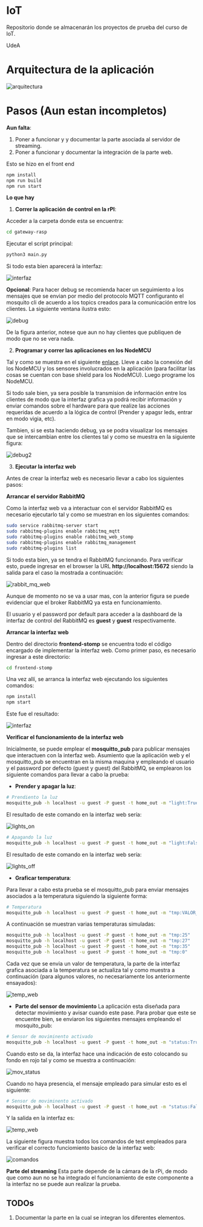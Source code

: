 # IoT
Repositorio donde se almacenarán los proyectos de prueba del curso de IoT.


UdeA

# Arquitectura de la aplicación #

![arquitectura](arquitectura.jpg)

# Pasos (Aun estan incompletos) #

**Aun falta**:
1. Poner a funcionar y y documentar la parte asociada al servidor de streaming.
2. Poner a funcionar y documentar la integración de la parte web.

Esto se hizo en el front end

```bash
npm install
npm run build
npm run start
```


**Lo que hay**

1. **Correr la aplicación de control en la rPI**:

Acceder a la carpeta donde esta se encuentra:

```bash
cd gateway-rasp
```

Ejecutar el script principal:

```bash
python3 main.py
```

Si todo esta bien aparecerá la interfaz:

![interfaz](gateway_raspberry.jpg)

**Opcional**: Para hacer debug se recomienda hacer un seguimiento a los mensajes que se envian por medio del protocolo MQTT configuranto el mosquito cli de acuerdo a los topics creados para la comunicación entre los clientes. La siguiente ventana ilustra esto:

![debug](debug_con_mosquitto.jpg)

De la figura anterior, notese que aun no hay clientes que publiquen de modo que no se vera nada.

2. **Programar y correr las aplicaciones en los NodeMCU**

Tal y como se muestra en el siguiente [enlace](./things-arduino/README.md). Lleve a cabo la conexión del los NodeMCU y los sensores involucrados en la aplicación (para facilitar las cosas se cuentan con base shield para los NodeMCU). Luego programe los NodeMCU.

Si todo sale bien, ya sera posible la transmision de información entre los clientes de modo que la interfaz grafica ya podrá recibir información y enviar comandos sobre el hardware para que realize las acciones requeridas de acuerdo a la lógica de control (Prender y apagsr leds, entrar en modo vigia, etc).

Tambien, si se esta haciendo debug, ya se podra visualizar los mensajes que se intercambian entre los clientes tal y como se muestra en la siguiente figura:

![debug2](debug_con_mosquitto2.jpg)


3. **Ejecutar la interfaz web**
   
Antes de crear la interfaz web es necesario llevar a cabo los siguientes pasos:

**Arrancar el servidor RabbitMQ**

Como la interfaz web va a interactuar con el servidor RabbitMQ es necesario ejecutarlo tal y como se muestran en los siguientes comandos:

```bash
sudo service rabbitmq-server start
sudo rabbitmq-plugins enable rabbitmq_mqtt
sudo rabbitmq-plugins enable rabbitmq_web_stomp
sudo rabbitmq-plugins enable rabbitmq_management
sudo rabbitmq-plugins list
```

Si todo esta bien, ya se tendra el RabbitMQ funcionando. Para verificar esto, puede ingresar en el browser la URL **http://localhost:15672** siendo la salida para el caso la mostrada a continuación:

![rabbit_mq_web](rabbit_mq_web.jpg)

Aunque de momento no se va a usar mas, con la anterior figura se puede evidenciar que el broker RabbitMQ ya esta en funcionamiento.

El usuario y el password por default para acceder a la dashboard de la interfaz de control del RabbitMQ es **guest** y **guest** respectivamente.

**Arrancar la interfaz web**

Dentro del directorio **frontend-stomp** se encuentra todo el código encargado de implementar la interfaz web. Como primer paso, es necesario ingresar a este directorio:

```bash
cd frontend-stomp
```

Una vez allí, se arranca la interfaz web ejecutando los siguientes comandos:

```bash
npm install
npm start
```

Este fue el resultado:

![interfaz](interface_web.jpg)


**Verificar el funcionamiento de la interfaz web**

Inicialmente, se puede emplear el **mosquitto_pub** para publicar mensajes que interactuen con la interfaz web. Asumiento que la aplicación web y el mosquitto_pub se encuentran en la misma maquina y empleando el usuario y el password por defecto (guest y guest) del RabbitMQ, se emplearon los siguiente comandos para llevar a cabo la prueba:

* **Prender y apagar la luz**:

```bash
# Prendiento la luz
mosquitto_pub -h localhost -u guest -P guest -t home_out -m "light:True"
```

El resultado de este comando en la interfaz web sería:

![lights_on](iot_lights_on.png)

```bash
# Apagando la luz
mosquitto_pub -h localhost -u guest -P guest -t home_out -m "light:False"
```

El resultado de este comando en la interfaz web sería:

![lights_off](interface_web.jpg)

* **Graficar temperatura**:

Para llevar a cabo esta prueba se el mosquitto_pub para enviar mensajes asociados a la temperatura siguiendo la siguiente forma:

```bash
# Temperatura
mosquitto_pub -h localhost -u guest -P guest -t home_out -m "tmp:VALOR_TEMPERATURA"
```

A continuación se muestran varias temperaturas simuladas:

```bash
mosquitto_pub -h localhost -u guest -P guest -t home_out -m "tmp:25"
mosquitto_pub -h localhost -u guest -P guest -t home_out -m "tmp:27"
mosquitto_pub -h localhost -u guest -P guest -t home_out -m "tmp:35"
mosquitto_pub -h localhost -u guest -P guest -t home_out -m "tmp:0"
```

Cada vez que se envia un valor de temperatura, la parte de la interfaz grafica asociada a la temperatura se actualiza tal y como muestra a continuación (para algunos valores, no necesariamente los anteriormente ensayados):

![temp_web](iot_web_temperatura.png)

* **Parte del sensor de movimiento**
La aplicación esta diseñada para detectar movimiento y avisar cuando este pase. Para probar que este se encuentre bien, se enviaron los siguientes mensajes empleando el mosquito_pub:

```bash
# Sensor de moviminento activado
mosquitto_pub -h localhost -u guest -P guest -t home_out -m "status:True"
```

Cuando esto se da, la interfaz hace una indicación de esto colocando su fondo en rojo tal y como se muestra a continuación:

![mov_status](iot_web_movimiento.png)

Cuando no haya presencia, el mensaje empleado para simular esto es el siguiente:

```bash
# Sensor de moviminento activado
mosquitto_pub -h localhost -u guest -P guest -t home_out -m "status:False"
```

Y la salida en la interfaz es:

![temp_web](iot_web_temperatura.png)

La siguiente figura muestra todos los comandos de test empleados para verificar el correcto funciomiento basico de la interfaz web:

![comandos](iot_web_test.jpg)

**Parte del streaming**
Esta parte depende de la cámara de la rPi, de modo que como aun no se ha integrado el funcionamiento de este componente a la interfaz no se puede aun realizar la prueba. 

## TODOs ##
1. Documentar la parte en la cual se integran los diferentes elementos.
